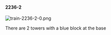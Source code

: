 #### 2236-2
![train-2236-2-0.png](https://github.com/lil-lab/nlvr/raw/master/nlvr/train/images/28/train-2236-2-0.png "train-2236-2-0.png")

There are 2 towers with a blue block at the base